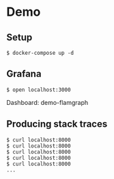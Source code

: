 # Demo


## Setup

```
$ docker-compose up -d
```

## Grafana

```
$ open localhost:3000
```

Dashboard: demo-flamgraph

## Producing stack traces

```
$ curl localhost:8000
$ curl localhost:8000
$ curl localhost:8000
$ curl localhost:8000
$ curl localhost:8000
...
```
